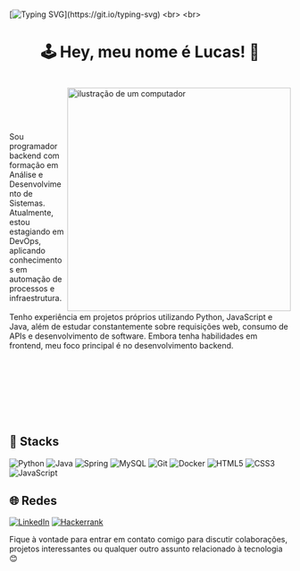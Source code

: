 <br>

[![Typing SVG](https://readme-typing-svg.herokuapp.com?font=Fira+Code&weight=300&size=50&duration=4000&pause=1500&color=00db5b&center=true&vCenter=true&random=false&width=1000&lines=Seja+bem-vindo!;)](https://git.io/typing-svg)
<br>
<br>

<h1 align="center">🕹️ Hey, meu nome é Lucas! 👋  </h1>

<br>

<img src="./octocat.png" alt="ilustração de um computador" min-width="400px" max-width="400px" width="400px" align="right">

<br><br><br>

<p align="left"> 
  Sou programador backend com formação em Análise e Desenvolvimento de Sistemas. Atualmente, estou estagiando em DevOps, aplicando conhecimentos em automação de processos e infraestrutura. <br><br>Tenho experiência em projetos próprios utilizando Python, JavaScript e Java, além de estudar constantemente sobre requisições web, consumo de APIs e desenvolvimento de software. Embora tenha habilidades em frontend, meu foco principal é no desenvolvimento backend.
</p>

<br>

###

<br><br><br><br>

## 🚀 Stacks
![Python](https://img.shields.io/badge/python-3670A0?style=for-the-badge&logo=python&logoColor=ffdd54) ![Java](https://img.shields.io/badge/java-%23ED8B00.svg?style=for-the-badge&logo=openjdk&logoColor=white) ![Spring](https://img.shields.io/badge/spring-%236DB33F.svg?style=for-the-badge&logo=spring&logoColor=white) ![MySQL](https://img.shields.io/badge/mysql-4479A1.svg?style=for-the-badge&logo=mysql&logoColor=white) ![Git](https://img.shields.io/badge/git-%23F05033.svg?style=for-the-badge&logo=git&logoColor=white) ![Docker](https://img.shields.io/badge/docker-%230db7ed.svg?style=for-the-badge&logo=docker&logoColor=white) ![HTML5](https://img.shields.io/badge/html5-%23E34F26.svg?style=for-the-badge&logo=html5&logoColor=white) ![CSS3](https://img.shields.io/badge/css3-%231572B6.svg?style=for-the-badge&logo=css3&logoColor=white) ![JavaScript](https://img.shields.io/badge/javascript-%23323330.svg?style=for-the-badge&logo=javascript&logoColor=%23F7DF1E)

## 🌐 Redes

[![LinkedIn](https://img.shields.io/badge/linkedin-%230077B5.svg?style=for-the-badge&logo=linkedin&logoColor=white)](https://www.linkedin.com/in/lucas-aguiar-5a889126b/) [![Hackerrank](https://img.shields.io/badge/-Hackerrank-2EC866?style=for-the-badge&logo=HackerRank&logoColor=white)](https://www.hackerrank.com/profile/lucas_aguiar_ads)


Fique à vontade para entrar em contato comigo para discutir colaborações, projetos interessantes ou qualquer outro assunto relacionado à tecnologia 😊 <br><br>
